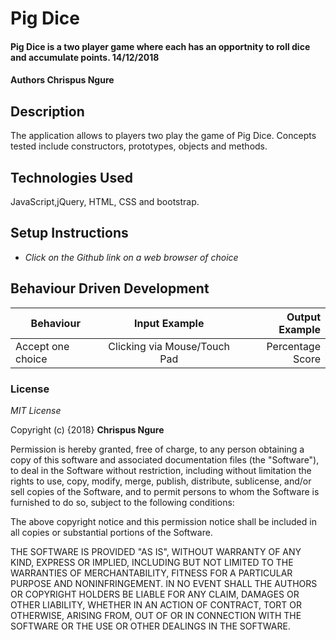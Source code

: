 # Pig Dice
#### Pig Dice is a two player game where each has an opportnity to roll dice and accumulate points. 14/12/2018
#### Authors **Chrispus Ngure**
## Description
The application allows to players two play the game of Pig Dice.
Concepts tested include constructors, prototypes, objects and methods.
## Technologies Used
JavaScript,jQuery, HTML, CSS and bootstrap.
## Setup Instructions
* _Click on the Github link on a web browser of choice_


## Behaviour Driven Development
| Behaviour     | Input Example | Output Example |
| ------------- |:-------------:| -----:|
| Accept one choice | Clicking via Mouse/Touch Pad | Percentage Score |

### License
*MIT License*

Copyright (c) {2018} **Chrispus Ngure**

Permission is hereby granted, free of charge, to any person obtaining a copy of
this software and associated documentation files (the "Software"), to deal in
the Software without restriction, including without limitation the rights to use,
copy, modify, merge, publish, distribute, sublicense, and/or sell copies of the
Software, and to permit persons to whom the Software is furnished to do so,
subject to the following conditions:

The above copyright notice and this permission notice shall be included in all
copies or substantial portions of the Software.

THE SOFTWARE IS PROVIDED "AS IS", WITHOUT WARRANTY OF ANY KIND, EXPRESS OR IMPLIED,
INCLUDING BUT NOT LIMITED TO THE WARRANTIES OF MERCHANTABILITY, FITNESS FOR A
PARTICULAR PURPOSE AND NONINFRINGEMENT. IN NO EVENT SHALL THE AUTHORS OR COPYRIGHT
HOLDERS BE LIABLE FOR ANY CLAIM, DAMAGES OR OTHER LIABILITY, WHETHER IN AN ACTION
OF CONTRACT, TORT OR OTHERWISE, ARISING FROM, OUT OF OR IN CONNECTION WITH THE
SOFTWARE OR THE USE OR OTHER DEALINGS IN THE SOFTWARE.
